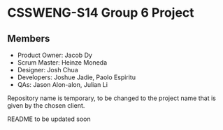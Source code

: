 # CSSWENG-S14 Group 6 Project

## Members
- Product Owner: Jacob Dy 
- Scrum Master: Heinze Moneda
- Designer: Josh Chua
- Developers: Joshue Jadie, Paolo Espiritu 
- QAs: Jason Alon-alon, Julian Li

Repository name is temporary, to be changed to the project name that is given by the chosen client. 

README to be updated soon
